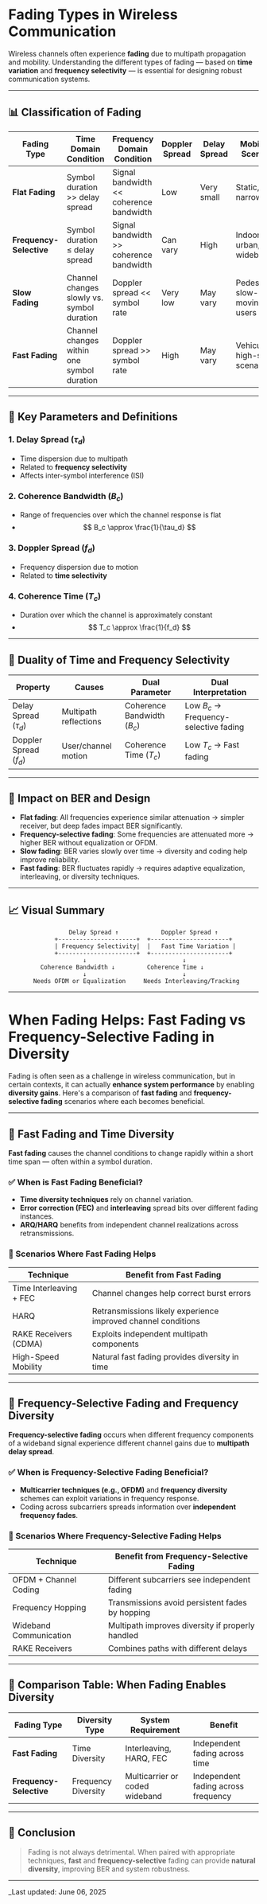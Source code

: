 # Fading Types in Wireless Communication

Wireless channels often experience **fading** due to multipath propagation and mobility. Understanding the different types of fading — based on **time variation** and **frequency selectivity** — is essential for designing robust communication systems.

---

## 📊 Classification of Fading

| Fading Type               | Time Domain Condition                          | Frequency Domain Condition                     | Doppler Spread        | Delay Spread             | Mobility / Scenario               | Bandwidth / Data Rate        | BER Performance                | System Design Complexity          |
|---------------------------|------------------------------------------------|------------------------------------------------|------------------------|---------------------------|------------------------------------|-------------------------------|-------------------------------|-----------------------------------|
| **Flat Fading**           | Symbol duration >> delay spread                | Signal bandwidth << coherence bandwidth        | Low                   | Very small                | Static, rural, narrowband          | Low bandwidth                 | Affected uniformly             | Low (no equalizer needed)         |
| **Frequency-Selective**   | Symbol duration ≤ delay spread                 | Signal bandwidth >> coherence bandwidth        | Can vary              | High                      | Indoor, urban, wideband            | High bandwidth                | Frequency-dependent            | High (needs equalizer or OFDM)    |
| **Slow Fading**           | Channel changes slowly vs. symbol duration     | Doppler spread << symbol rate                  | Very low              | May vary                  | Pedestrian, slow-moving users      | Any                           | Slow BER fluctuation           | Medium (diversity/coding)         |
| **Fast Fading**           | Channel changes within one symbol duration     | Doppler spread >> symbol rate                  | High                  | May vary                  | Vehicular, high-speed scenarios    | High rate                     | Rapid fluctuations in BER      | High (channel estimation needed)  |

---

## 📐 Key Parameters and Definitions

### 1. Delay Spread $(\tau_d)$
- Time dispersion due to multipath
- Related to **frequency selectivity**
- Affects inter-symbol interference (ISI)

### 2. Coherence Bandwidth $(B_c)$
- Range of frequencies over which the channel response is flat
- $$ B_c \approx \frac{1}{\tau_d} $$

### 3. Doppler Spread $(f_d)$
- Frequency dispersion due to motion
- Related to **time selectivity**

### 4. Coherence Time $(T_c)$
- Duration over which the channel is approximately constant
- $$ T_c \approx \frac{1}{f_d} $$

---

## 🔁 Duality of Time and Frequency Selectivity

| Property                | Causes                              | Dual Parameter         | Dual Interpretation                           |
|------------------------|--------------------------------------|------------------------|------------------------------------------------|
| Delay Spread $(\tau_d)$     | Multipath reflections               | Coherence Bandwidth $(B_c)$ | Low $B_c$ → Frequency-selective fading         |
| Doppler Spread $(f_d)$      | User/channel motion                 | Coherence Time $(T_c)$     | Low $T_c$ → Fast fading                        |

---

## 🎯 Impact on BER and Design

- **Flat fading**: All frequencies experience similar attenuation → simpler receiver, but deep fades impact BER significantly.
- **Frequency-selective fading**: Some frequencies are attenuated more → higher BER without equalization or OFDM.
- **Slow fading**: BER varies slowly over time → diversity and coding help improve reliability.
- **Fast fading**: BER fluctuates rapidly → requires adaptive equalization, interleaving, or diversity techniques.

---

## 📈 Visual Summary

```
                 Delay Spread ↑            Doppler Spread ↑
             +----------------------+  +----------------------+
             | Frequency Selectivity|  |   Fast Time Variation |
             +----------------------+  +----------------------+
                     ↓                           ↓
         Coherence Bandwidth ↓         Coherence Time ↓
                     ↓                           ↓
       Needs OFDM or Equalization     Needs Interleaving/Tracking
```

---

# When Fading Helps: Fast Fading vs Frequency-Selective Fading in Diversity

Fading is often seen as a challenge in wireless communication, but in certain contexts, it can actually **enhance system performance** by enabling **diversity gains**. Here's a comparison of **fast fading** and **frequency-selective fading** scenarios where each becomes beneficial.

---

## 🔁 Fast Fading and Time Diversity

**Fast fading** causes the channel conditions to change rapidly within a short time span — often within a symbol duration.

### ✅ When is Fast Fading Beneficial?

- **Time diversity techniques** rely on channel variation.
- **Error correction (FEC)** and **interleaving** spread bits over different fading instances.
- **ARQ/HARQ** benefits from independent channel realizations across retransmissions.

### 📘 Scenarios Where Fast Fading Helps

| Technique                  | Benefit from Fast Fading                                     |
|---------------------------|--------------------------------------------------------------|
| Time Interleaving + FEC   | Channel changes help correct burst errors                    |
| HARQ                      | Retransmissions likely experience improved channel conditions|
| RAKE Receivers (CDMA)     | Exploits independent multipath components                    |
| High-Speed Mobility       | Natural fast fading provides diversity in time               |

---

## 🌊 Frequency-Selective Fading and Frequency Diversity

**Frequency-selective fading** occurs when different frequency components of a wideband signal experience different channel gains due to **multipath delay spread**.

### ✅ When is Frequency-Selective Fading Beneficial?

- **Multicarrier techniques (e.g., OFDM)** and **frequency diversity** schemes can exploit variations in frequency response.
- Coding across subcarriers spreads information over **independent frequency fades**.

### 📘 Scenarios Where Frequency-Selective Fading Helps

| Technique                 | Benefit from Frequency-Selective Fading                        |
|--------------------------|----------------------------------------------------------------|
| OFDM + Channel Coding     | Different subcarriers see independent fading                   |
| Frequency Hopping         | Transmissions avoid persistent fades by hopping                |
| Wideband Communication    | Multipath improves diversity if properly handled               |
| RAKE Receivers            | Combines paths with different delays                           |

---

## 🔄 Comparison Table: When Fading Enables Diversity

| Fading Type              | Diversity Type       | System Requirement                 | Benefit                           |
|--------------------------|----------------------|-------------------------------------|------------------------------------|
| **Fast Fading**          | Time Diversity        | Interleaving, HARQ, FEC             | Independent fading across time     |
| **Frequency-Selective**  | Frequency Diversity   | Multicarrier or coded wideband      | Independent fading across frequency|

---

## 🧠 Conclusion

> Fading is not always detrimental. When paired with appropriate techniques, **fast** and **frequency-selective** fading can provide **natural diversity**, improving BER and system robustness.




---
_Last updated: June 06, 2025
